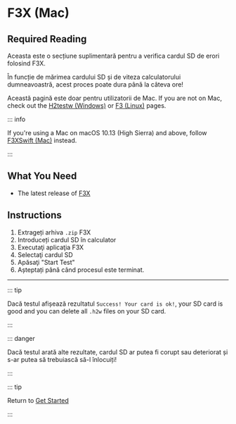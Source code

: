 # F3X (Mac)

## Required Reading

Aceasta este o secțiune suplimentară pentru a verifica cardul SD de erori folosind F3X.

În funcție de mărimea cardului SD și de viteza calculatorului dumneavoastră, acest proces poate dura până la câteva ore!

Această pagină este doar pentru utilizatorii de Mac. If you are not on Mac, check out the [H2testw (Windows)](h2testw-\(windows\)) or [F3 (Linux)](f3-\(linux\)) pages.

::: info

If you're using a Mac on macOS 10.13 (High Sierra) and above, follow [F3XSwift (Mac)](f3xswift-\(mac\)) instead.

:::

## What You Need

- The latest release of [F3X](https://github.com/insidegui/F3X/releases/latest)

## Instructions

1. Extrageți arhiva `.zip` F3X
2. Introduceți cardul SD în calculator
3. Executaţi aplicaţia F3X
4. Selectaţi cardul SD
5. Apăsaţi "Start Test"
6. Așteptați până când procesul este terminat.

___

::: tip

Dacă testul afișează rezultatul `Success! Your card is ok!`, your SD card is good and you can delete all `.h2w` files on your SD card.

:::

::: danger

Dacă testul arată alte rezultate, cardul SD ar putea fi corupt sau deteriorat și s-ar putea să trebuiască să-l înlocuiți!

:::

::: tip

Return to [Get Started](get-started)

:::
